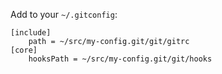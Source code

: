 Add to your `~/.gitconfig`:

```
[include]
    path = ~/src/my-config.git/git/gitrc
[core]
    hooksPath = ~/src/my-config.git/git/hooks
```
